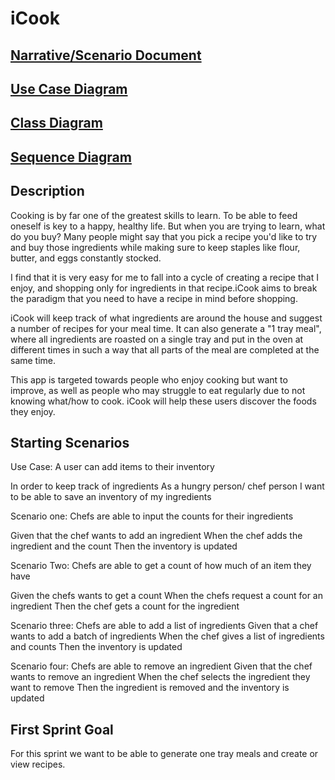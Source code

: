 # iCook

## [Narrative/Scenario Document](https://docs.google.com/document/d/1HJ5ZsFQmdsHKm9AtFVYwepTwJpKF7xUP3W8LC2srMwQ/edit?usp=sharing)

## [Use Case Diagram](https://drive.google.com/file/d/1LZBEcqS1bdyG6T2xV3ET5O-zk6aS5TkT/view?usp=sharing)

## [Class Diagram](https://drive.google.com/file/d/1xZrD_i0tI43p2xnsMDsNeT6hNzWfNDYk/view?usp=sharing)

## [Sequence Diagram](https://drive.google.com/open?id=1xxWUaln-3PHPR8UdziEnuUuOg_W2Z2Jf)

## Description

Cooking is by far one of the greatest skills to learn. To be able to feed oneself is key to a happy, healthy life. But when you are trying to learn, what do you buy? Many people might say that you pick a recipe you'd like to try and buy those ingredients while making sure to keep staples like flour, butter, and eggs constantly stocked.

I find that it is very easy for me to fall into a cycle of creating a recipe that I enjoy, and shopping only for ingredients in that recipe.iCook aims to break the paradigm that you need to have a recipe in mind before shopping.

iCook will keep track of what ingredients are around the house and suggest a number of recipes for your meal time. It can also generate a "1 tray meal", where all ingredients are roasted on a single tray and put in the oven at different times in such a way that all parts of the meal
are completed at the same time.

This app is targeted towards people who enjoy cooking but want to improve, as well as people who may struggle to eat regularly due to not knowing what/how to cook.
iCook will help these users discover the foods they enjoy.

## Starting Scenarios
Use Case: A user can add items to their inventory

In order to keep track of ingredients
As a hungry person/ chef person 
I want to be able to save an inventory of my ingredients 

Scenario one: 
Chefs are able to input the counts for their ingredients 

Given that the chef wants to add an ingredient 
When the chef adds the ingredient and the count 
Then the inventory  is updated 
 
Scenario Two:
Chefs  are able to get a count of how much of an item they have 

Given the chefs wants to get a count
When the chefs request a count for an ingredient
Then the chef gets a count for the ingredient

Scenario three: 
Chefs are able to add a list of ingredients
Given that a chef wants to add a batch of ingredients 
When the chef gives a list of ingredients and counts 
Then the inventory is updated  

Scenario four: 
Chefs are able to remove an ingredient 
Given that the chef wants to remove an ingredient 
When the chef selects the ingredient they want to remove 
Then the ingredient is removed and the inventory is updated 

## First Sprint Goal
For this sprint we want to be able to generate one tray meals and create or view recipes.
